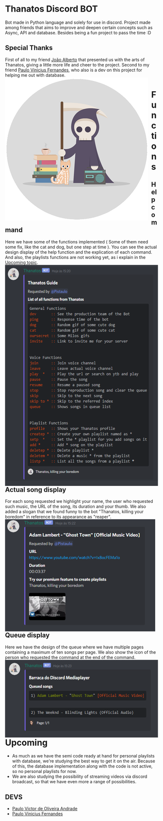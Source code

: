 # Thanatos Discord BOT
Bot made in Python language and solely for use in discord. Project made among friends that aims to improve and deepen certain concepts such as Async, API and database. Besides being a fun project to pass the time :D

## Special Thanks
First of all to my friend [João Alberto](https://github.com/joaoalbertos) that presented us with the arts of Thanatos, giving a little more life and cheer to the project.
Second to my friend [Paulo Vinicius Fernandes](https://github.com/pvfls), who also is a dev on this project for helping me out with database.
<img width="472" height="471" align="center" style="float: left; margin: 0 10px 0 0;" alt="defaultThanatos" src="https://github.com/Pulho/ThanatosBOT/blob/master/img/defaultThanatosGIT.png">  

# Functions
## Help command
Here we have some of the functions implemented ( Some of them need some fix, like the cat and dog, but one step at time ). You can see the actual design display of the help function and the explication of each command. And also, the playlists functions are not working yet, as i explain in the [Upcoming topic](https://github.com/Pulho/ThanatosBOT#Upcoming).
<img width="552" height="729" align="center" style="float: left; margin: 0 10px 0 0;" alt="helpFunctions" src="https://github.com/Pulho/ThanatosBOT/blob/master/img/helpFunctions.png">  
## Actual song display
For each song requested we highlight your name, the user who requested such music, the URL of the song, its duration and your thumb. We also added a slogan that we found funny to the bot "Thanatos, killing your boredom" in reference to its appearance as "reaper".
<img width="495" height="370" align="center" style="float: left; margin: 0 10px 0 0;" alt="thanatosAudioDisplay" src="https://github.com/Pulho/ThanatosBOT/blob/master/img/thanatosAudioDisplay.png">  
## Queue display
Here we have the design of the queue where we have multiple pages containing a maximum of ten songs per page. We also show the icon of the person who requested the command at the end of the command.
<img width="550" height="256" align="center" style="float: left; margin: 0 10px 0 0;" alt="queueDisplay" src="https://github.com/Pulho/ThanatosBOT/blob/master/img/queueDisplay.png">  

# Upcoming
* As much as we have the semi code ready at hand for personal playlists with database, we're studying the best way to get it on the air. Because of this, the database implementation along with the code is not active, so no personal playlists for now.
* We are also studying the possibility of streaming videos via discord broadcast, so that we have even more a range of possibilities.

## DEVS
* [Paulo Victor de Oliveira Andrade](https://github.com/Pulho)
* [Paulo Vinicius Fernandes](https://github.com/pvfls)
